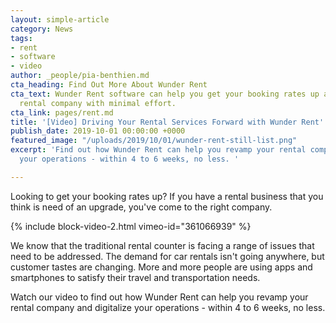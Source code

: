 ```yaml
---
layout: simple-article
category: News
tags:
- rent
- software
- video
author: _people/pia-benthien.md
cta_heading: Find Out More About Wunder Rent
cta_text: Wunder Rent software can help you get your booking rates up and revamp your
  rental company with minimal effort.
cta_link: pages/rent.md
title: '[Video] Driving Your Rental Services Forward with Wunder Rent'
publish_date: 2019-10-01 00:00:00 +0000
featured_image: "/uploads/2019/10/01/wunder-rent-still-list.png"
excerpt: 'Find out how Wunder Rent can help you revamp your rental company and digitalize
  your operations - within 4 to 6 weeks, no less. '

---
```

Looking to get your booking rates up? If you have a rental business that you think is need of an upgrade, you've come to the right company.

{% include block-video-2.html vimeo-id="361066939" %}

We know that the traditional rental counter is facing a range of issues that need to be addressed. The demand for car rentals isn't going anywhere, but customer tastes are changing. More and more people are using apps and smartphones to satisfy their travel and transportation needs.

Watch our video to find out how Wunder Rent can help you revamp your rental company and digitalize your operations - within 4 to 6 weeks, no less.
